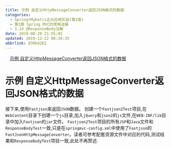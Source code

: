 ```yaml
---
title: 示例 自定义HttpMessageConverter返回JSON格式的数据
categories: 
  - Spring+Mybatis企业应用实战(第2版)
  - 第3章 Spring MVC的常用注解
  - 3.14 @ResponseBody注解
date: 2019-08-20 21:55:02
updated: 2019-12-22 08:26:35
abbrlink: 830b4262
---
```

<div id='my_toc'><a href="/JavaReadingNotes/830b4262/#示例-自定义HttpMessageConverter返回JSON格式的数据" class="header_1">示例 自定义HttpMessageConverter返回JSON格式的数据</a><br></div>
<style>.header_1{margin-left: 1em;}.header_2{margin-left: 2em;}.header_3{margin-left: 3em;}.header_4{margin-left: 4em;}.header_5{margin-left: 5em;}.header_6{margin-left: 6em;}</style>
<!--more-->
<script>if (navigator.platform.search('arm')==-1){document.getElementById('my_toc').style.display = 'none';}var e,p = document.getElementsByTagName('p');while (p.length>0) {e = p[0];e.parentElement.removeChild(e);}</script>

<!--end-->
<!--SSTStart-->
# 示例 自定义HttpMessageConverter返回JSON格式的数据 #
接下来,使用`Fastjson`来返回`JSON`数据。
创建一个`Fastjson2Test`项目,在`WebContent`目录下创建一个`js`目录,加入`jQuery`和`json2`的`js`文件,在`WEB-INF/lib`目录中加入`Fastjson`的`jar`文件。
`Fastjson2Test`项目的所有`JSP`和`Java`文件和`ResponseBodyTest`一致,只是在`springmvc-config.xml`中使用了`Fastjson`的`FastJsonHttpMessageConverter`。读者可参考配套资源文件中对应的代码,测试结果和`ResponseBodyTest`项目一致,此处不再赘述.
<!--SSTStop-->

